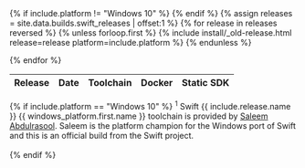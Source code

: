 <table id="osx-builds" class="downloads">
    <thead>
        <tr>
            <th class="download">Release</th>
            <th class="download">Date</th>
            <th class="download">Toolchain</th>
            <th class="download">Docker</th>
            {% if include.platform != "Windows 10" %}
            <th class="download">Static SDK</th>
            {% endif %}
        </tr>
    </thead>
    <tbody>
        {% assign releases = site.data.builds.swift_releases | offset:1  %}
        {% for release in releases reversed %}
        {% unless forloop.first %}
            {% include install/_old-release.html release=release platform=include.platform %}
        {% endunless %}

{% endfor %}
    </tbody>
</table>
{% if include.platform == "Windows 10" %}
<sup>1</sup> Swift {{ include.release.name }} {{ windows_platform.first.name }} toolchain is provided by <a href="https://github.com/compnerd">Saleem Abdulrasool</a>. Saleem is the platform champion for the Windows port of Swift and this is an official build from the Swift project. <br><br>
{% endif %}
